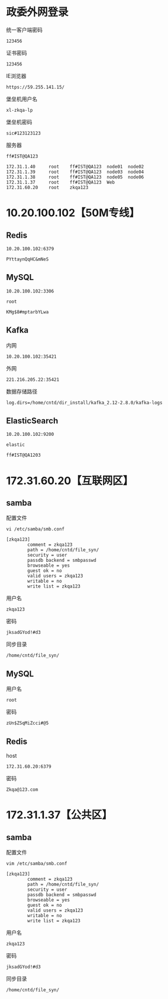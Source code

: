 # 政委外网登录

统一客户端密码

```
123456
```

证书密码

```
123456
```

IE浏览器

```
https://59.255.141.15/
```

堡垒机用户名

```
xl-zkqa-lp
```

堡垒机密码

```
sic#123123123
```

服务器

```
ff#IST@QA123
```

```
172.31.1.40		root	ff#IST@QA123  node01  node02
172.31.1.39		root	ff#IST@QA123  node03  node04
172.31.1.38		root	ff#IST@QA123  node05  node06
172.31.1.37		root	ff#IST@QA123  Web
172.31.60.20	root	zkqa123
```

# 10.20.100.102【50M专线】

## Redis

```
10.20.100.102:6379
```

```
PYttaynQqHC&mNeS
```

## MySQL

```
10.20.100.102:3306
```

```
root
```

```
KMg$8#mptarbYLwa
```

## Kafka

内网

```
10.20.100.102:35421
```

外网

```
221.216.205.22:35421
```

数据存储路径

```
log.dirs=/home/cntd/dir_install/kafka_2.12-2.8.0/kafka-logs
```

## ElasticSearch

```
10.20.100.102:9200
```

```
elastic
```

```
ff#IST@QA1203
```



# 172.31.60.20【互联网区】

## samba

配置文件

```
vi /etc/samba/smb.conf
```

```
[zkqa123]
        comment = zkqa123
        path = /home/cntd/file_syn/
        security = user
        passdb backend = smbpasswd
        browseable = yes
        guest ok = no
        valid users = zkqa123
        writable = no
        write list = zkqa123
```

用户名

```
zkqa123
```

密码

```
jksadGYod!#d3
```

同步目录

```
/home/cntd/file_syn/
```

##  MySQL

用户名

```
root
```

密码

```
zUn$ZSqMiZcci#@5
```

## Redis

host

```
172.31.60.20:6379
```

密码

```
Zkqa@123.com
```

# 172.31.1.37【公共区】

## samba

配置文件

```
vim /etc/samba/smb.conf
```

```
[zkqa123]
        comment = zkqa123
        path = /home/cntd/file_syn/
        security = user
        passdb backend = smbpasswd
        browseable = yes
        guest ok = no
        valid users = zkqa123
        writable = no
        write list = zkqa123
```

用户名

```
zkqa123
```

密码

```
jksadGYod!#d3
```

同步目录

```
/home/cntd/file_syn/
```